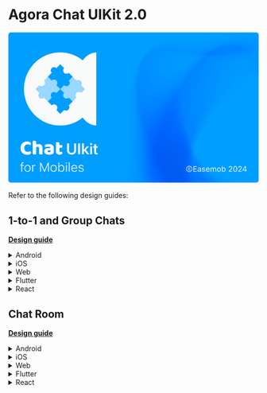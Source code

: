 # Agora Chat UIKit 2.0

![Cover Image](1-to-1-and-group-chats/assets/images/CUIcover2.png)

Refer to the following design guides:

## 1-to-1 and Group Chats

[**Design guide**](1-to-1-and-group-chats/design-guide.md)

<details>
<summary>Android</summary>

- About
    - [Product overview](1-to-1-and-group-chats/android/overview/product-overview.md)
    - [Product features](1-to-1-and-group-chats/android/overview/product-features.md)
- Get started
    - [Quickstart](1-to-1-and-group-chats/android/get-started/quickstart.md)
- Integrate
    - [Advanced usage](1-to-1-and-group-chats/android/integrate/advanced-usage.md)
    - [Message chat](1-to-1-and-group-chats/android/integrate/chat-messages.md)
    - [Contact details](1-to-1-and-group-chats/android/integrate/contact-details.md)
    - [Contact list](1-to-1-and-group-chats/android/integrate/contacts.md)
    - [Conversation list](1-to-1-and-group-chats/android/integrate/conversation-list.md)
    - [Group details](1-to-1-and-group-chats/android/integrate/group-details.md)
    - [Integrate UIKit](1-to-1-and-group-chats/android/integrate/integrate-ui-kit.md)
    - [Internationalization](1-to-1-and-group-chats/android/integrate/internationalization.md)
    - [Theme](1-to-1-and-group-chats/android/integrate/theme.md)
    - [User-defined information](1-to-1-and-group-chats/android/integrate/user-defined-information.md)

</details>

<details>
<summary>iOS</summary>

- About
    - [Product overview](1-to-1-and-group-chats/ios/overview/product-overview.md)
    - [Product features](1-to-1-and-group-chats/ios/overview/product-features.md)
- Get started
    - [Integrate UIKit](1-to-1-and-group-chats/ios/get-started/integrate-ui-kit.md)
    - [Quickstart](1-to-1-and-group-chats/ios/get-started/quickstart.md)
    - [Run the sample project](1-to-1-and-group-chats/ios/get-started/run-sample-project.md)
- Integrate
    - [Advanced usage](1-to-1-and-group-chats/ios/integrate/advanced-usage.md)
    - [Implement a new type of custom message cell](1-to-1-and-group-chats/ios/integrate/custom-message-cell.md)
    - [Customize the contact details](1-to-1-and-group-chats/ios/integrate/customize-contact-details.md)
    - [Customize the contact list](1-to-1-and-group-chats/ios/integrate/customize-contact-list.md)
    - [Customize the conversation list](1-to-1-and-group-chats/ios/integrate/customize-conversation-list.md)
    - [Customize the group details](1-to-1-and-group-chats/ios/integrate/customize-group-details.md)
    - [Customize the message chat](1-to-1-and-group-chats/ios/integrate/customize-message-chat.md)
    - [Overridable methods in the ViewModel of main pages](1-to-1-and-group-chats/ios/integrate/event-listening.md)
    - [General configurable items](1-to-1-and-group-chats/ios/integrate/general-configurable-items.md)
    - [Intercept the main page click jump event](1-to-1-and-group-chats/ios/integrate/intercept-main-page-click-jump-event.md)
    - [Internationalization](1-to-1-and-group-chats/ios/integrate/internationalization.md)
    - [General configurable items](1-to-1-and-group-chats/ios/integrate/optional-items.md)
    - [Theme](1-to-1-and-group-chats/ios/integrate/theme.md)

</details>

<details>
<summary>Web</summary>

- About
    - [Product overview](1-to-1-and-group-chats/web/overview/product-overview.md)
    - [Product features](1-to-1-and-group-chats/web/overview/product-features.md)
- Get started
    - [Integrate UIKit with Vue](1-to-1-and-group-chats/web/get-started/integrate-with-vue.md)
    - [Integrate UIKit with React](1-to-1-and-group-chats/web/get-started/integrate-with-react.md)
    - [Quickstart](1-to-1-and-group-chats/web/get-started/quickstart.md)
- Integrate
    - [Audio and video calls](1-to-1-and-group-chats/web/integrate/audio-and-video-calls.md)
    - [Message chat](1-to-1-and-group-chats/web/integrate/chat-messages.md)
    - [Contacts](1-to-1-and-group-chats/web/integrate/contacts.md)
    - [Conversation list](1-to-1-and-group-chats/web/integrate/conversation-list.md)
    - [Event listeners](1-to-1-and-group-chats/web/integrate/event-listeners.md)
    - [Global context](1-to-1-and-group-chats/web/integrate/global-context.md)
    - [Internationalization](1-to-1-and-group-chats/web/integrate/internationalization.md)
    - [Log in to UIKit](1-to-1-and-group-chats/web/integrate/log-in.md)
    - [Theme](1-to-1-and-group-chats/web/integrate/theme.md)
    - [User information](1-to-1-and-group-chats/web/integrate/user-information.md)

</details>

<details>
<summary>Flutter</summary>

- About
    - [Product overview](1-to-1-and-group-chats/flutter/overview/product-overview.md)
    - [Product features](1-to-1-and-group-chats/flutter/overview/product-features.md)
- Get started
    - [Integrate UIKit](1-to-1-and-group-chats/flutter/get-started/integrate-ui-kit.md)
    - [Quickstart](1-to-1-and-group-chats/flutter/get-started/quickstart.md)
    - [Run the sample project](1-to-1-and-group-chats/flutter/get-started/run-sample-project.md)
- Integrate
    - [Advanced usage](1-to-1-and-group-chats/flutter/integrate/advanced-usage.md)
    - [Chat messages](1-to-1-and-group-chats/flutter/integrate/chat-messages.md)
    - [Contact details](1-to-1-and-group-chats/flutter/integrate/contact-details.md)
    - [Contacts](1-to-1-and-group-chats/flutter/integrate/contacts.md)
    - [Conversation list](1-to-1-and-group-chats/flutter/integrate/conversation-list.md)
    - [Group details](1-to-1-and-group-chats/flutter/integrate/group-details.md)
    - [Internationalization](1-to-1-and-group-chats/flutter/integrate/internationalization.md)
    - [Theme](1-to-1-and-group-chats/flutter/integrate/theme.md)
    - [User information](1-to-1-and-group-chats/flutter/integrate/user-information.md)

</details>

<details>
<summary>React</summary>

- About
    - [Product overview](1-to-1-and-group-chats/react/overview/product-overview.md)
    - [Product features](1-to-1-and-group-chats/react/overview/product-features.md)
- Get started
    - [Integrate UIKit](1-to-1-and-group-chats/react/get-started/integrate-ui-kit.md)
    - [Quickstart](1-to-1-and-group-chats/react/get-started/quickstart.md)
    - [Run the sample project](1-to-1-and-group-chats/react/get-started/run-sample-project.md)
- Integrate
    - [Advanced usage](1-to-1-and-group-chats/react/integrate/advanced-usage.md)
    - [Chat messages](1-to-1-and-group-chats/react/integrate/chat-messages.md)
    - [Contact details](1-to-1-and-group-chats/react/integrate/contact-details.md)
    - [Contacts](1-to-1-and-group-chats/react/integrate/contacts.md)
    - [Conversation list](1-to-1-and-group-chats/react/integrate/conversation-list.md)
    - [Group details](1-to-1-and-group-chats/react/integrate/group-details.md)
    - [Internationalization](1-to-1-and-group-chats/react/integrate/internationalization.md)
    - [Theme](1-to-1-and-group-chats/react/integrate/theme.md)
    - [User information](1-to-1-and-group-chats/react/integrate/user-information.md)
</details>

## Chat Room

[**Design guide**](chat-room/design-guide.md)


<details>
<summary>Android</summary>

- About
    - [Product overview](agora-chat-uikit/chat-room/android/overview.md)
    - [Product features](agora-chat-uikit/chat-room/android/product-features.md)
- Get started
    - [Integrate UIKit](agora-chat-uikit/chat-room/android/integrate-ui-kit.md)
    - [Quickstart](agora-chat-uikit/chat-room/android/quickstart.md)
    - [Run the sample project](agora-chat-uikit/chat-room/android/run-sample-project.md)
- Integrate
    - [Best practices](agora-chat-uikit/chat-room/android/best-practices.md)
    - [Configurable items](agora-chat-uikit/chat-room/android/configurable-items.md)
    - [Theme](agora-chat-uikit/chat-room/android/theme.md)
    
</details>

<details>
<summary>iOS</summary>

- About
    - [Product overview](agora-chat-uikit/chat-room/ios/overview.md)
    - [Product features](agora-chat-uikit/chat-room/ios/product-features.md)
- Get started
    - [Integrate UIKit](agora-chat-uikit/chat-room/ios/integrate-ui-kit.md)
    - [Quickstart](agora-chat-uikit/chat-room/ios/quickstart.md)
    - [Run the sample project](agora-chat-uikit/chat-room/ios/run-sample-project.md)
- Integrate
    - [Best practices](agora-chat-uikit/chat-room/ios/best-practices.md)
    - [Configurable items](agora-chat-uikit/chat-room/ios/configurable-items.md)
    - [Customizations](agora-chat-uikit/chat-room/ios/customizations.md)
    - [Theme](agora-chat-uikit/chat-room/ios/theme.md)

</details>

<details>
<summary>Web</summary>

- About
    - [Product overview](1-to-1-and-group-chats/web/overview/product-overview.md)
    - [Product features](1-to-1-and-group-chats/web/overview/product-features.md)
- Get started
    - [Integrate UIKit with Vue](1-to-1-and-group-chats/web/get-started/integrate-with-vue.md)
    - [Integrate UIKit with React](1-to-1-and-group-chats/web/get-started/integrate-with-react.md)
    - [Quickstart](1-to-1-and-group-chats/web/get-started/quickstart.md)
- Integrate
    - [Audio and video calls](1-to-1-and-group-chats/web/integrate/audio-and-video-calls.md)
    - [Message chat](1-to-1-and-group-chats/web/integrate/chat-messages.md)
    - [Contacts](1-to-1-and-group-chats/web/integrate/contacts.md)
    - [Conversation list](1-to-1-and-group-chats/web/integrate/conversation-list.md)
    - [Event listeners](1-to-1-and-group-chats/web/integrate/event-listeners.md)
    - [Global context](1-to-1-and-group-chats/web/integrate/global-context.md)
    - [Internationalization](1-to-1-and-group-chats/web/integrate/internationalization.md)
    - [Log in to UIKit](1-to-1-and-group-chats/web/integrate/log-in.md)
    - [Theme](1-to-1-and-group-chats/web/integrate/theme.md)
    - [User information](1-to-1-and-group-chats/web/integrate/user-information.md)

</details>

<details>
<summary>Flutter</summary>

- About
    - [Product overview](1-to-1-and-group-chats/flutter/overview/product-overview.md)
    - [Product features](1-to-1-and-group-chats/flutter/overview/product-features.md)
- Get started
    - [Integrate UIKit](1-to-1-and-group-chats/flutter/get-started/integrate-ui-kit.md)
    - [Quickstart](1-to-1-and-group-chats/flutter/get-started/quickstart.md)
    - [Run the sample project](1-to-1-and-group-chats/flutter/get-started/run-sample-project.md)
- Integrate
    - [Advanced usage](1-to-1-and-group-chats/flutter/integrate/advanced-usage.md)
    - [Chat messages](1-to-1-and-group-chats/flutter/integrate/chat-messages.md)
    - [Contact details](1-to-1-and-group-chats/flutter/integrate/contact-details.md)
    - [Contacts](1-to-1-and-group-chats/flutter/integrate/contacts.md)
    - [Conversation list](1-to-1-and-group-chats/flutter/integrate/conversation-list.md)
    - [Group details](1-to-1-and-group-chats/flutter/integrate/group-details.md)
    - [Internationalization](1-to-1-and-group-chats/flutter/integrate/internationalization.md)
    - [Theme](1-to-1-and-group-chats/flutter/integrate/theme.md)
    - [User information](1-to-1-and-group-chats/flutter/integrate/user-information.md)

</details>

<details>
<summary>React</summary>

- About
    - [Product overview](1-to-1-and-group-chats/react/overview/product-overview.md)
    - [Product features](1-to-1-and-group-chats/react/overview/product-features.md)
- Get started
    - [Integrate UIKit](1-to-1-and-group-chats/react/get-started/integrate-ui-kit.md)
    - [Quickstart](1-to-1-and-group-chats/react/get-started/quickstart.md)
    - [Run the sample project](1-to-1-and-group-chats/react/get-started/run-sample-project.md)
- Integrate
    - [Advanced usage](1-to-1-and-group-chats/react/integrate/advanced-usage.md)
    - [Chat messages](1-to-1-and-group-chats/react/integrate/chat-messages.md)
    - [Contact details](1-to-1-and-group-chats/react/integrate/contact-details.md)
    - [Contacts](1-to-1-and-group-chats/react/integrate/contacts.md)
    - [Conversation list](1-to-1-and-group-chats/react/integrate/conversation-list.md)
    - [Group details](1-to-1-and-group-chats/react/integrate/group-details.md)
    - [Internationalization](1-to-1-and-group-chats/react/integrate/internationalization.md)
    - [Theme](1-to-1-and-group-chats/react/integrate/theme.md)
    - [User information](1-to-1-and-group-chats/react/integrate/user-information.md)
</details>
